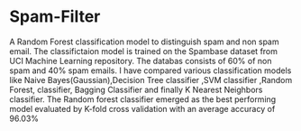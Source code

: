 # Spam-Filter
A Random Forest classification model to distinguish spam and non spam email.
The classifictaion model is trained on the Spambase dataset from UCI Machine Learning repository.
The databas consists of 60% of non spam and 40% spam emails.
I have compared various classification models like Naive Bayes(Gaussian),Decision Tree classifier ,SVM classifier ,Random Forest, classifier, Bagging Classifier and finally K Nearest Neighbors classifier.
The Random forest classifier emerged as the best performing model evaluated by K-fold cross validation with an average accuracy of 96.03%
